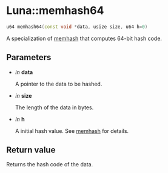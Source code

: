 # Luna::memhash64

```c++
u64 memhash64(const void *data, usize size, u64 h=0)
```

A specialization of [memhash](group___runtime_hash_1gae0c40164557e718d6ee7b7c613210075.md) that computes 64-bit hash code. 

## Parameters
* *in* **data**

    A pointer to the data to be hashed. 

* *in* **size**

    The length of the data in bytes. 

* *in* **h**

    A initial hash value. See [memhash](group___runtime_hash_1gae0c40164557e718d6ee7b7c613210075.md) for details. 

## Return value
Returns the hash code of the data. 

